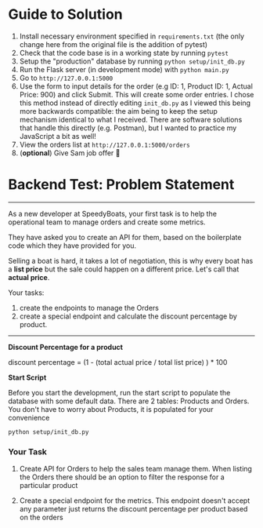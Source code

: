 
# Guide to Solution

1. Install necessary environment specified in `requirements.txt` (the only change here from the original file is the addition of pytest)
2. Check that the code base is in a working state by running `pytest`
3. Setup the "production" database by running `python setup/init_db.py`
4. Run the Flask server (in development mode) with `python main.py`
5. Go to `http://127.0.0.1:5000`
6. Use the form to input details for the order (e.g ID: 1, Product ID: 1, Actual Price: 900) and click Submit. This will create some order entries. I chose this method instead of directly editing `init_db.py` as I viewed this being more backwards compatible: the aim being to keep the setup mechanism identical to what I received. There are software solutions that handle this directly (e.g. Postman), but I wanted to practice my JavaScript a bit as well!
7. View the orders list at `http://127.0.0.1:5000/orders`
8. (**optional**) Give Sam job offer :rocket:


# Backend Test: Problem Statement
____

As a new developer at SpeedyBoats, your first task is to help the operational team to manage orders
and create some metrics.

They have asked you to create an API for them, based on the boilerplate code which they have provided for you.

Selling a boat is hard, it takes a lot of negotiation, this is why every boat has a __list price__ but the sale could happen on a different price.
Let's call that __actual price__.

Your tasks:
1. create the endpoints to manage the Orders
2. create a special endpoint and calculate the discount percentage by product.
___

__Discount Percentage for a product__

discount percentage = (1 - (total actual price / total list price) ) * 100


__Start Script__

Before you start the development, run the start script to populate the database with some default data.
There are 2 tables: Products and Orders. You don't have to worry about Products, it is populated for your convenience

```
python setup/init_db.py
```

### Your Task ###
1. Create API for Orders to help the sales team manage them.
When listing the Orders there should be an option to filter the response for a particular product


2. Create a special endpoint for the metrics.
This endpoint doesn't accept any parameter just returns the discount percentage per product based on the orders
